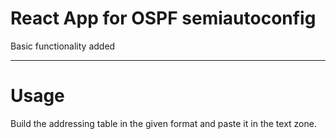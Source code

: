 # React App for OSPF semiautoconfig
Basic functionality added

---


# Usage
Build the addressing table in the given format and paste it in the text zone.
